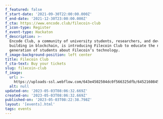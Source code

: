 ```yaml
---
f_featured: false
f_start-date: '2021-09-30T22:00:00.000Z'
f_end-date: '2021-12-30T23:00:00.000Z'
f_cta: https://www.encode.club/filecoin-club
f_icon-type: Register
f_event-type: Hackaton
f_description: >-
  Encode Club, a community of university students, researchers, and developers
  building in blockchain, is introducing Filecoin Club to educate the next
  generation of students about Filecoin’s technology.
f_image-background-position: left center
title: Filecoin Club
f_cta-text: Buy your tickets
slug: filecoin-club
f_image:
  url: >-
    https://uploads-ssl.webflow.com/643e4502504dc0f566325dfb/64521608455b5bc68cf5c6fa_filecoin-club.png
  alt: null
updated-on: '2023-05-03T08:06:32.669Z'
created-on: '2023-05-03T08:06:32.669Z'
published-on: '2023-05-03T08:22:38.798Z'
layout: '[events].html'
tags: events
---
```



